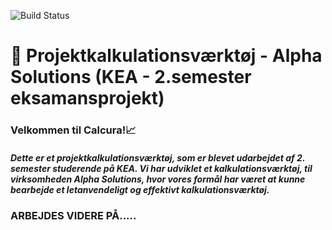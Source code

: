 ![Build Status](https://github.com/ayan0138/AlphaSolutions-v2/actions/workflows/maven.yml/badge.svg)

# 📍 Projektkalkulationsværktøj - Alpha Solutions (KEA - 2.semester eksamansprojekt)
### Velkommen til Calcura!📈

##### Dette er et projektkalkulationsværktøj, som er blevet udarbejdet af 2. semester studerende på KEA. Vi har udviklet et kalkulationsværktøj, til virksomheden Alpha Solutions, hvor vores formål har været at kunne bearbejde et letanvendeligt og effektivt kalkulationsværktøj.

### ARBEJDES VIDERE PÅ.....

